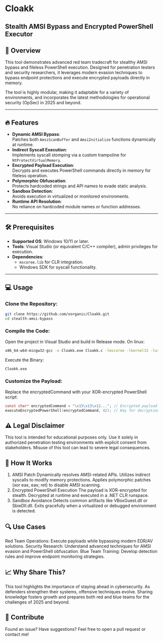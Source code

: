 # **Cloakk**
## **Stealth AMSI Bypass and Encrypted PowerShell Executor**

## 🚀 Overview
This tool demonstrates advanced red team tradecraft for stealthy AMSI bypass and fileless PowerShell execution. Designed for penetration testers and security researchers, it leverages modern evasion techniques to bypass endpoint protections and execute encrypted payloads directly in memory.

The tool is highly modular, making it adaptable for a variety of environments, and incorporates the latest methodologies for operational security (OpSec) in 2025 and beyond.

---

## 🔥 Features
- **Dynamic AMSI Bypass**:  
  Patches both `AmsiScanBuffer` and `AmsiInitialize` functions dynamically at runtime.  
- **Indirect Syscall Execution**:  
  Implements syscall stomping via a custom trampoline for `NtProtectVirtualMemory`.  
- **Encrypted Payload Execution**:  
  Decrypts and executes PowerShell commands directly in memory for fileless operation.  
- **Polymorphic Obfuscation**:  
  Protects hardcoded strings and API names to evade static analysis.  
- **Sandbox Detection**:  
  Avoids execution in virtualized or monitored environments.  
- **Runtime API Resolution**:  
  No reliance on hardcoded module names or function addresses.  

---

## 🛠️ Prerequisites
- **Supported OS**: Windows 10/11 or later.
- **Tools**: Visual Studio (or equivalent C/C++ compiler), admin privileges for execution.
- **Dependencies**:
  - `mscoree.lib` for CLR integration.
  - Windows SDK for syscall functionality.

---

## 💻 Usage

### **Clone the Repository**:
```bash
git clone https://github.com/xorganic/Cloakk.git
cd stealth-amsi-bypass
```

### Compile the Code:
Open the project in Visual Studio and build in Release mode.
On linux: 
```bash
x86_64-w64-mingw32-gcc -o Cloakk.exe Cloakk.c -lmscoree -lkernel32 -luser32 -ladvapi32
```
Execute the Binary:
```bash
Cloakk.exe
```
### Customize the Payload:
Replace the encryptedCommand with your XOR-encrypted PowerShell script:

```c
const char* encryptedCommand = "\x15\x13\x12..."; // Encrypted payload
executeEncryptedPowerShell(encryptedCommand, 42); // Key for decryption
```
## ⚠️ Legal Disclaimer
This tool is intended for educational purposes only. Use it solely in authorized penetration testing environments with explicit consent from stakeholders. Misuse of this tool can lead to severe legal consequences.

## 📖 How It Works
1. AMSI Patch
Dynamically resolves AMSI-related APIs.
Utilizes indirect syscalls to modify memory protections.
Applies polymorphic patches (xor eax, eax; ret) to disable AMSI scanning.
2. Encrypted PowerShell Execution
The payload is XOR-encrypted for stealth.
Decrypted at runtime and executed in a .NET CLR runspace.
3. Sandbox Avoidance
Detects common artifacts like VBoxGuest.dll or SbieDll.dll.
Exits gracefully when a virtualized or debugged environment is detected.
## 🔍 Use Cases
Red Team Operations:
Execute payloads while bypassing modern EDR/AV solutions.
Security Research:
Understand advanced techniques for AMSI evasion and PowerShell obfuscation.
Blue Team Training:
Develop detection rules and improve endpoint monitoring strategies.
## 📈 Why Share This?
This tool highlights the importance of staying ahead in cybersecurity. As defenders strengthen their systems, offensive techniques evolve. Sharing knowledge fosters growth and prepares both red and blue teams for the challenges of 2025 and beyond.

## 🤝 Contribute
Found an issue? Have suggestions? Feel free to open a pull request or contact me!
